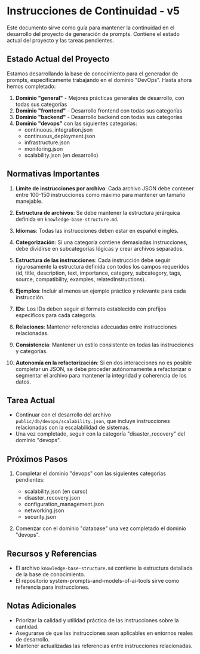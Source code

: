 # Instrucciones de Continuidad - v5

Este documento sirve como guía para mantener la continuidad en el desarrollo del proyecto de generación de prompts. Contiene el estado actual del proyecto y las tareas pendientes.

## Estado Actual del Proyecto

Estamos desarrollando la base de conocimiento para el generador de prompts, específicamente trabajando en el dominio "DevOps". Hasta ahora hemos completado:

1. **Dominio "general"** - Mejores prácticas generales de desarrollo, con todas sus categorías
2. **Dominio "frontend"** - Desarrollo frontend con todas sus categorías
3. **Dominio "backend"** - Desarrollo backend con todas sus categorías
4. **Dominio "devops"** con las siguientes categorías:
   - continuous_integration.json
   - continuous_deployment.json
   - infrastructure.json
   - monitoring.json
   - scalability.json (en desarrollo)

## Normativas Importantes

1. **Límite de instrucciones por archivo**: Cada archivo JSON debe contener entre 100-150 instrucciones como máximo para mantener un tamaño manejable.

2. **Estructura de archivos**: Se debe mantener la estructura jerárquica definida en `knowledge-base-structure.md`.

3. **Idiomas**: Todas las instrucciones deben estar en español e inglés.

4. **Categorización**: Si una categoría contiene demasiadas instrucciones, debe dividirse en subcategorías lógicas y crear archivos separados.

5. **Estructura de las instrucciones**: Cada instrucción debe seguir rigurosamente la estructura definida con todos los campos requeridos (id, title, description, text, importance, category, subcategory, tags, source, compatibility, examples, relatedInstructions).

6. **Ejemplos**: Incluir al menos un ejemplo práctico y relevante para cada instrucción.

7. **IDs**: Los IDs deben seguir el formato establecido con prefijos específicos para cada categoría.

8. **Relaciones**: Mantener referencias adecuadas entre instrucciones relacionadas.

9. **Consistencia**: Mantener un estilo consistente en todas las instrucciones y categorías.

10. **Autonomía en la refactorización**: Si en dos interacciones no es posible completar un JSON, se debe proceder autónomamente a refactorizar o segmentar el archivo para mantener la integridad y coherencia de los datos.

## Tarea Actual

- Continuar con el desarrollo del archivo `public/db/devops/scalability.json`, que incluye instrucciones relacionadas con la escalabilidad de sistemas.
- Una vez completado, seguir con la categoría "disaster_recovery" del dominio "devops".

## Próximos Pasos

1. Completar el dominio "devops" con las siguientes categorías pendientes:
   - scalability.json (en curso)
   - disaster_recovery.json
   - configuration_management.json
   - networking.json
   - security.json

2. Comenzar con el dominio "database" una vez completado el dominio "devops".

## Recursos y Referencias

- El archivo `knowledge-base-structure.md` contiene la estructura detallada de la base de conocimiento.
- El repositorio system-prompts-and-models-of-ai-tools sirve como referencia para instrucciones.

## Notas Adicionales

- Priorizar la calidad y utilidad práctica de las instrucciones sobre la cantidad.
- Asegurarse de que las instrucciones sean aplicables en entornos reales de desarrollo.
- Mantener actualizadas las referencias entre instrucciones relacionadas.
